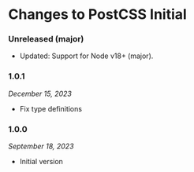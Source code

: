 # Changes to PostCSS Initial

### Unreleased (major)

- Updated: Support for Node v18+ (major).

### 1.0.1

_December 15, 2023_

- Fix type definitions

### 1.0.0

_September 18, 2023_

- Initial version
